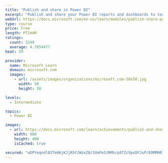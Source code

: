 ```yaml
---
title: "Publish and share in Power BI"
excerpt: "Publish and share your Power BI reports and dashboards to teammates in your organization or to everyone on the web."
webUrl: https://docs.microsoft.com/en-us/learn/modules/publish-share-power-bi/
type: course
price: Free
length: PT1H4M
ratings:
  count: 3249
  average: 4.7054477
heat: 59

provider:
  name: Microsoft Learn
  domain: microsoft.com
  images:
    - url: /assets/images/organizations/microsoft.com-50x50.jpg
      width: 50
      height: 50

levels:
  - Intermediate

topics:
  - Power BI

images:
  - url: https://docs.microsoft.com/learn/achievements/publish-and-share-with-power-bi-desktop-social.png
    width: 800
    height: 400
    isCached: true

secured: "wDPYeqndl02TeH6jKJjR5FJWzoZ8/SXmPe5JRMh/p8TZc9pvDFJuP/EOMMHRlIqrgmbNjMDKPtmHsMXzq57YJF/aaa4dVSCGUH9+72mX+PUTQOvW35lzdaW65j04UWCaJ7oK5L5zlJIhbooxmbPJ2eEZjgAuMdVZ4B32jy4PBTkSSgKr852S0pV+yMwoeHZnQ52020Q7u3d6A1vPn6iAZGz5Iae2rSz1p0BVwvWLW8JanneqQXxMcHwX90EphnKwbcqT0At51ESUADWQFNITQcWKm+whBTtit5Jho9Gbg+0xbHmJtzjk6LtKGdLe/BzcoMhrpRlg94futHvLdMZdnf4Ux0kEPR6XFqJ4/hNVo6BPU/YcNpsrqalyi0VPkwS8E5h3y82wVUfibkuChSqD3aOKYLlewqLIHVH4IIbbTBI=;lC9u/Z1ZT3ZGXuy1RBZdQg=="
---
```


